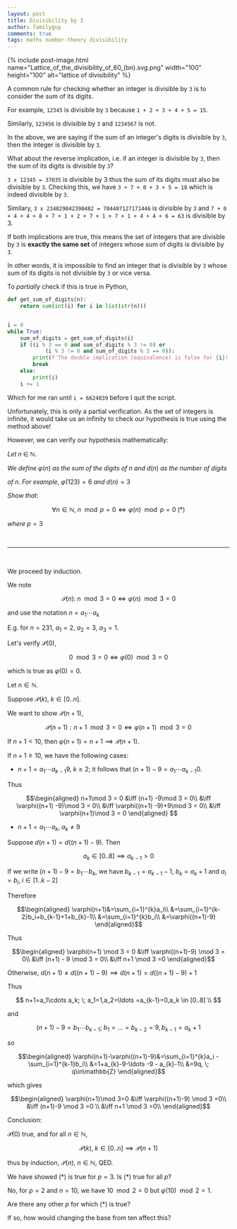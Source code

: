 ```yaml
---
layout: post
title: Divisibility by 3
author: familyguy
comments: true
tags: maths number-theory divisibility
---
```


{% include post-image.html name="Lattice_of_the_divisibility_of_60_(bn).svg.png" width="100" height="100" 
alt="lattice of divisibility" %}

A common rule for checking whether an integer is divisible by `3` is to consider
the sum of its digits.

For example, `12345` is divisible by `3` because `1 + 2 + 3 + 4 + 5 = 15`.

Similarly, `123456` is divisible by `3` and `1234567` is not.

In the above, we are saying if the sum of an integer's digits is divisible 
by `3`, then the integer is divisible by `3`.

What about the reverse implication, i.e. if an integer is divisible by `3`, 
then the sum of its digits is divisible by `3`?

`3 x 12345 = 37035` is divisible by 3 thus the sum of its digits must also be
divisible by `3`. Checking this, we have `3 + 7 + 0 + 3 + 5 = 18` which is 
indeed divisible by `3`.

Similary, `3 x 234829042390482 = 704487127171446` is divisible by `3` and 
`7 + 0 + 4 + 4 + 8 + 7 + 1 + 2 + 7 + 1 + 7 + 1 + 4 + 4 + 6 = 63` is divisible
by 3.

If both implications are true, this means the set of integers that are divisble
by `3` is **exactly the same set** of integers whose sum of digits is divisible 
by `3`.

In other words, 
it is impossible to find an integer that is divisible by `3` whose sum of
its digits is not divisible by `3` or vice versa.

To _partially_ check if this is true in Python,

```python
def get_sum_of_digits(n):
    return sum(int(i) for i in list(str(n)))


i = 0
while True:
    sum_of_digits = get_sum_of_digits(i)
    if ((i % 3 == 0 and sum_of_digits % 3 != 0) or
            (i % 3 != 0 and sum_of_digits % 3 == 0)):
        print(f'The double implication (equivalence) is false for {i}!')
        break
    else:
        print(i)
    i += 1
```

Which for me ran until `i = 6624839` before I quit the script.

Unfortunately, this is only a partial verification. As the set of integers
is infinite, it would take us an infinity to check our hypothesis is true
using the method above!

However, we can verify our hypothesis mathematically:

$Let\;n\;\in\;\mathbb{N}.$

$We\;define\;\varphi(n)\;as\;the\;
sum\;of\;the\;digits\;of\;n\;and\;d(n)\;as\;the\;number\;of\;digits$

$of\;n. \; For\;example,\;\varphi(123)=6\;and\;d(n)=3$

$Show \; that:$

$$
\forall n \in \mathbb{N},\;n\mod p = 0
\iff
\varphi(n) \mod p = 0 \; (*)
$$

$where \; p=3$

<br>

------------------------------------------

<br>

We proceed by induction.

We note 

$$\mathcal{P}(n): 
\;n\mod 3 = 0
\iff
\varphi(n) \mod 3 = 0
$$

and use the notation $n=a_{1}\cdots a_{k}$

E.g. for $n=231$, $a_1=2$,
$a_2=3$, $a_3=1$.

Let's verify $\mathcal{P}(0)$,

$$0 \mod 3 = 0 \iff \varphi(0) \mod 3 = 0
$$

which is true as $\varphi(0)=0$.

Let $n \in \mathbb{N}$.

Suppose $\mathcal{P}(k)$, $k \in [0..n]$.

We want to show $\mathcal{P}(n+1)$,

$$\mathcal{P}(n+1): 
n+1\mod 3 = 0
\iff
\varphi(n+1) \mod 3 = 0
$$

If $n+1 \lt 10$, then $\varphi(n+1)=n+1 \implies \mathcal{P}(n+1)$.


If $n+1 \geq 10$, we have the following cases:

- $n+1=a_1\cdots a_{k-1}9, \; k \geq 2$; it follows that 
$(n+1)-9 = a_1\cdots a_{k-1}0$.

Thus 

$$\begin{aligned}
n+1\mod 3 = 0
&\iff
(n+1) -9\mod 3 = 0\\
&\iff
\varphi((n+1) -9)\mod 3 = 0\\
&\iff
\varphi((n+1) -9)+9\mod 3 = 0\\
&\iff
\varphi(n+1)\mod 3 = 0
\end{aligned}
$$

- $n+1=a_1\cdots a_{k}, \; a_k \neq 9$

Suppose $d(n+1)=d((n+1)-9)$. Then 

$$a_k \in [0..8] \implies a_{k-1} \gt 0$$

If we write $(n+1)-9=b_{1}\cdots b_{k}$, we have $b_{k-1}=a_{k-1}-1$, 
$b_{k}=a_{k}+1$ and $a_i=b_i, \; i \in [1..k-2]$

Therefore 

$$\begin{aligned}
\varphi(n+1)&=\sum_{i=1}^{k}a_i\\
&=\sum_{i=1}^{k-2}b_i+b_{k-1}+1+b_{k}-1\\
&=\sum_{i=1}^{k}b_i\\
&=\varphi((n+1)-9)
\end{aligned}$$

Thus

$$\begin{aligned}
\varphi(n+1) \mod 3 = 0
&\iff
\varphi((n+1)-9) \mod 3 = 0\\
&\iff
(n+1) - 9 \mod 3 = 0\\
&\iff
n+1 \mod 3 =0
\end{aligned}$$

Otherwise, $d(n+1)\neq d((n+1)-9) \implies d(n+1) = d((n+1)-9) +1$

Thus

$$
n+1=a_1\cdots a_k; \; a_1=1,a_2=\ldots =a_{k-1}=0,a_k \in [0..8] \\
$$

and 

$$
(n+1)-9=b_1\cdots b_{k-1}; \; b_1=\ldots =b_{k-2}=9, b_{k-1}=a_{k}+1
$$

so

$$\begin{aligned}
\varphi(n+1)-\varphi((n+1)-9)&=\sum_{i=1}^{k}a_i - \sum_{i=1}^{k-1}b_i\\
&=1+a_{k}-9-\ldots -9 - a_{k}-1\\
&=9q, \; q\in\mathbb{Z}
\end{aligned}$$

which gives

$$\begin{aligned}
\varphi(n+1)\mod 3=0
&\iff
\varphi((n+1)-9) \mod 3 =0\\
&\iff
(n+1)-9 \mod 3 =0 \\
&\iff
n+1 \mod 3 =0\\
\end{aligned}$$

Conclusion:

$\mathcal{P}(0)$ true, and for all $n \in \mathbb{N}$,

$$
\mathcal{P}(k), \; k \in [0..n] \implies \mathcal{P}(n+1) 
$$

thus by induction, $\mathcal{P}(n)$, $n \in \mathbb{N}$, QED.

We have showed $(*)$ is true for $p=3$. Is $(*)$ true for all $p$?

No, for $p=2$ and $n=10$, we have $10 \mod 2 =0$ but $\varphi(10) \mod 2 =1$.

Are there any other $p$ for which $(*)$ is true? 

If so, how would changing the base from ten affect this?

